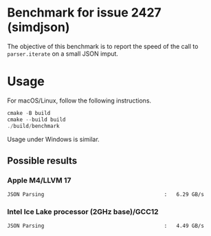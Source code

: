 # Benchmark for issue 2427 (simdjson)

The objective of this benchmark is to report the speed of the call to `parser.iterate` on a small 
JSON imput.

# Usage

For macOS/Linux, follow the following instructions.

```cpp
cmake -B build
cmake --build build
./build/benchmark
```

Usage under Windows is similar.

## Possible results


### Apple M4/LLVM 17
```
JSON Parsing                                       :   6.29 GB/s
```

### Intel Ice Lake processor (2GHz base)/GCC12

```
JSON Parsing                                       :   4.49 GB/s
```
